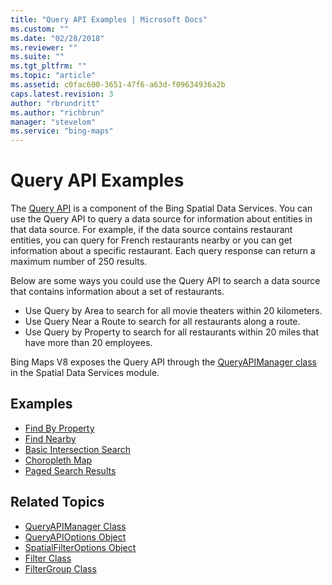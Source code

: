 ```yaml
---
title: "Query API Examples | Microsoft Docs"
ms.custom: ""
ms.date: "02/28/2018"
ms.reviewer: ""
ms.suite: ""
ms.tgt_pltfrm: ""
ms.topic: "article"
ms.assetid: c0fac600-3651-47f6-a63d-f09634936a2b
caps.latest.revision: 3
author: "rbrundritt"
ms.author: "richbrun"
manager: "stevelom"
ms.service: "bing-maps"
---
```


# Query API Examples

The [Query API](../../../../spatial-data-services/query-api/index.md) is a component of the Bing Spatial Data Services. You can use the Query API to query a data source for information about entities in that data source. For example, if the data source contains restaurant entities, you can query for French restaurants nearby or you can get information about a specific restaurant. Each query response can return a maximum number of 250 results.

Below are some ways you could use the Query API to search a data source that contains information about a set of restaurants.

* Use Query by Area to search for all movie theaters within 20 kilometers. 
* Use Query Near a Route to search for all restaurants along a route.
* Use Query by Property to search for all restaurants within 20 miles that have more than 20 employees.

Bing Maps V8 exposes the Query API through the [QueryAPIManager class](../../../modules/spatial-data-service-module/queryapimanager-class.md) in the Spatial Data Services module.

## Examples

  * [Find By Property](find-by-property-example.md)
  * [Find Nearby](find-nearby-example.md)
  * [Basic Intersection Search](basic-intersection-search-example.md)
  * [Choropleth Map](choropleth-map-example.md)
  * [Paged Search Results](paged-search-results-example.md)

## Related Topics

  * [QueryAPIManager Class](../../../modules/spatial-data-service-module/queryapimanager-class.md)
  * [QueryAPIOptions Object](../../../modules/spatial-data-service-module/queryapioptions-object.md)
  * [SpatialFilterOptions Object](../../../modules/spatial-data-service-module/spatialfilteroptions-object.md)
  * [Filter Class](../../../modules/spatial-data-service-module/filter-class.md)
  * [FilterGroup Class](../../../modules/spatial-data-service-module/filtergroup-class.md)
   